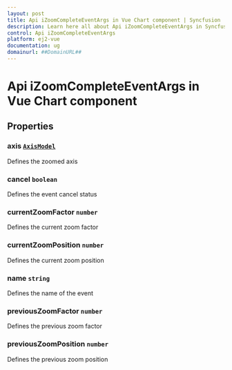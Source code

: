 ```yaml
---
layout: post
title: Api iZoomCompleteEventArgs in Vue Chart component | Syncfusion
description: Learn here all about Api iZoomCompleteEventArgs in Syncfusion Vue Chart component of Syncfusion Essential JS 2 and more.
control: Api iZoomCompleteEventArgs 
platform: ej2-vue
documentation: ug
domainurl: ##DomainURL##
---
```


# Api iZoomCompleteEventArgs in Vue Chart component

## Properties

### axis [`AxisModel`](https://ej2.syncfusion.com/vue/documentation/api-axisModel.html)

Defines the zoomed axis

### cancel `boolean`

Defines the event cancel status

### currentZoomFactor `number`

Defines the current zoom factor

### currentZoomPosition `number`

Defines the current zoom position

### name `string`

Defines the name of the event

### previousZoomFactor `number`

Defines the previous zoom factor

### previousZoomPosition `number`

Defines the previous zoom position
